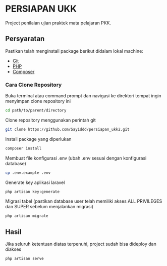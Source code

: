 # PERSIAPAN UKK

Project penilaian ujian praktek mata pelajaran PKK.

## Persyaratan

 Pastikan telah menginstall package berikut didalam lokal machine:

- [Git](https://git-scm.com/downloads)
- [PHP](https://www.php.net/manual/en/install.php)
- [Composer](https://getcomposer.org/download/)

### Cara Clone Repository

Buka terminal atau command prompt dan navigasi ke direktori tempat ingin menyimpan clone repository ini

```bash
cd path/to/parent/directory
```

Clone repository menggunakan perintah git

```bash
git clone https://github.com/Say1ddd/persiapan_ukk2.git
```

Install package yang diperlukan

```bash
composer install
```

Membuat file konfigurasi .env (ubah .env sesuai dengan konfigurasi database)

```bash
cp .env.example .env
```

Generate key aplikasi laravel

```bash
php artisan key:generate
```

Migrasi tabel (pastikan database user telah memiliki akses ALL PRIVILEGES dan SUPER sebelum menjalankan migrasi)

```bash
php artisan migrate
```

## Hasil

Jika seluruh ketentuan diatas terpenuhi, project sudah bisa dideploy dan diakses

```bash
php artisan serve
```
